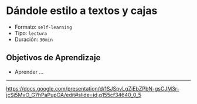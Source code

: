 # Dándole estilo a textos y cajas
- Formato: `self-learning`
- Tipo: `lectura`
- Duración: `30min`

## Objetivos de Aprendizaje

- Aprender ...

***

https://docs.google.com/presentation/d/1SJSpvLgZiEbZPbN-gsCJM3r-jcSj5MvO_G7hPaPupOA/edit#slide=id.g155cf34640_0_5
